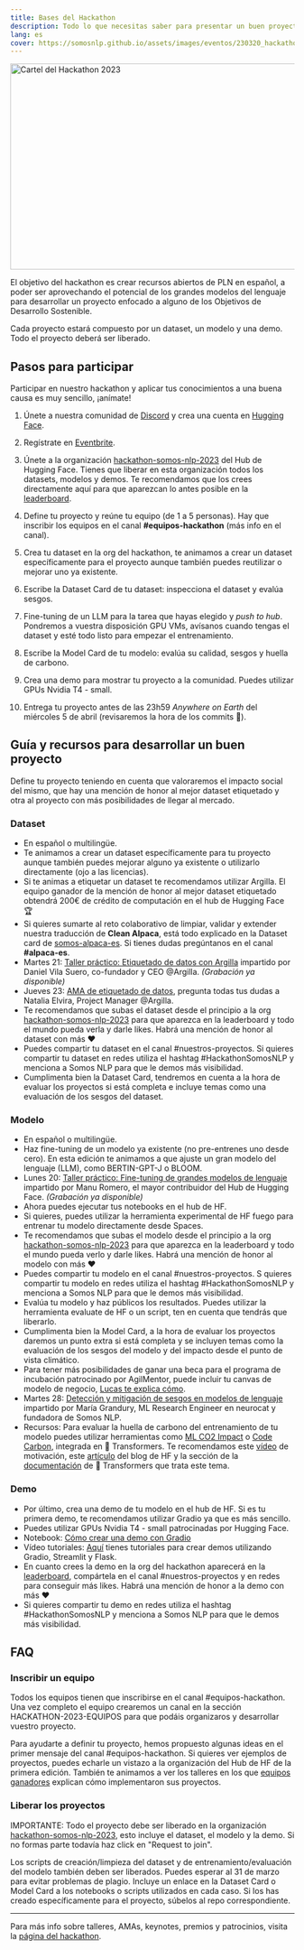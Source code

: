 ```yaml
---
title: Bases del Hackathon
description: Todo lo que necesitas saber para presentar un buen proyecto al hackathon
lang: es
cover: https://somosnlp.github.io/assets/images/eventos/230320_hackathon_llms_fecha_ext.jpg
---
```


<div class="flex justify-center">
    <img src="https://github.com/somosnlp/assets/raw/main/images/eventos/230320_hackathon_llms_fecha_ext_anuncio.jpg"
        width="650" height="365" alt="Cartel del Hackathon 2023" />
</div>

El objetivo del hackathon es crear recursos abiertos de PLN en español, a poder ser aprovechando el potencial de los grandes modelos del lenguaje para desarrollar un proyecto enfocado a alguno de los Objetivos de Desarrollo Sostenible.
  
Cada proyecto estará compuesto por un dataset, un modelo y una demo. Todo el proyecto deberá ser liberado.

## Pasos para participar

Participar en nuestro hackathon y aplicar tus conocimientos a una buena causa es muy sencillo, ¡anímate!

1. Únete a nuestra comunidad de
<a href="https://discord.com/invite/my8w7JUxZR" target="_blank">Discord</a>
y crea una cuenta en
<a href="https://huggingface.co/join" target="_blank">Hugging Face</a>.

2.  Regístrate en
<a href="https://www.eventbrite.com/e/registro-hackathon-somos-nlp-2023-los-llms-hablan-espanol-565283938477?aff=w"
target="_blank">Eventbrite</a>.

3. Únete a la organización
<a href="https://huggingface.co/organizations/hackathon-somos-nlp-2023/share/YPgLHyEfyVvfnHMYmPbisOqmWTOzQxSDYI"
target="_blank">hackathon-somos-nlp-2023</a>
del Hub de Hugging Face. Tienes que liberar en esta organización todos los datasets, modelos y demos. Te recomendamos que los crees directamente aquí para que aparezcan lo antes posible en la 
<a href="https://huggingface.co/spaces/hackathon-somos-nlp-2023/leaderboard"
target="_blank">leaderboard</a>.

4. Define tu proyecto y reúne tu equipo (de 1 a 5 personas). Hay que inscribir los equipos en el canal **#equipos-hackathon** (más info en el canal).

5. Crea tu dataset en la org del hackathon, te animamos a crear un dataset específicamente para el proyecto aunque también puedes reutilizar o mejorar uno ya existente. 

6. Escribe la Dataset Card de tu dataset: inspecciona el dataset y evalúa sesgos.

7. Fine-tuning de un LLM para la tarea que hayas elegido y *push to hub*. Pondremos a vuestra disposición GPU VMs, avísanos cuando tengas el dataset y esté todo listo para empezar el entrenamiento.

8. Escribe la Model Card de tu modelo: evalúa su calidad, sesgos y huella de carbono.

9. Crea una demo para mostrar tu proyecto a la comunidad. Puedes utilizar GPUs Nvidia T4 - small.

10. Entrega tu proyecto antes de las 23h59 *Anywhere on Earth* del miércoles 5 de abril (revisaremos la hora de los commits 👀).


## Guía y recursos para desarrollar un buen proyecto

Define tu proyecto teniendo en cuenta que valoraremos el impacto social del mismo, que hay una mención de honor al mejor dataset etiquetado y otra al proyecto con más posibilidades de llegar al mercado.

### Dataset 

- En español o multilingüe.
- Te animamos a crear un dataset específicamente para tu proyecto aunque también puedes mejorar alguno ya existente o utilizarlo directamente (ojo a las licencias).
- Si te animas a etiquetar un dataset te recomendamos utilizar Argilla. El equipo ganador de la mención de honor al mejor dataset etiquetado obtendrá 200€ de crédito de computación en el hub de Hugging Face 🏆
- Si quieres sumarte al reto colaborativo de limpiar, validar y extender nuestra traducción de **Clean Alpaca**, está todo explicado en la Dataset card de <a href="https://huggingface.co/datasets/somosnlp/somos-clean-alpaca-es" target="_blank">somos-alpaca-es</a>. Si tienes dudas pregúntanos en el canal **#alpaca-es**.
- Martes 21: <a href="hackathon/etiquetado-de-datos-con-argilla" target="_blank">Taller práctico: Etiquetado de datos con Argilla</a> impartido por Daniel Vila Suero, co-fundador y CEO @Argilla. *(Grabación ya disponible)*
- Jueves 23: <a href="hackathon/ama-con-natalia-elvira" target="_blank">AMA de etiquetado de datos</a>, pregunta todas tus dudas a Natalia Elvira, Project Manager @Argilla.
- Te recomendamos que subas el dataset desde el principio a la org <a href="https://huggingface.co/organizations/hackathon-somos-nlp-2023" target="_blank">hackathon-somos-nlp-2023</a>
para que aparezca en la leaderboard y todo el mundo pueda verla y darle likes. Habrá una mención de honor al dataset con más ❤️
- Puedes compartir tu dataset en el canal #nuestros-proyectos. Si quieres compartir tu dataset en redes utiliza el hashtag #HackathonSomosNLP y menciona a Somos NLP para que le demos más visibilidad.
- Cumplimenta bien la Dataset Card, tendremos en cuenta a la hora de evaluar los proyectos si está completa e incluye temas como una evaluación de los sesgos del dataset.
  
### Modelo

- En español o multilingüe.
- Haz fine-tuning de un modelo ya existente (no pre-entrenes uno desde cero). En esta edición te animamos a que ajuste un gran modelo del lenguaje (LLM), como BERTIN-GPT-J o BLOOM.
- Lunes 20: <a href="hackathon/fine-tuning-llms" target="_blank">Taller práctico: Fine-tuning de grandes modelos de lenguaje</a> impartido por Manu Romero, el mayor contribuidor del Hub de Hugging Face. *(Grabación ya disponible)*
- Ahora puedes ejecutar tus notebooks en el hub de HF.
- Si quieres, puedes utilizar la herramienta experimental de HF fuego para entrenar tu modelo directamente desde Spaces.
- Te recomendamos que subas el modelo desde el principio a la org
<a href="https://huggingface.co/organizations/hackathon-somos-nlp-2023" target="_blank">hackathon-somos-nlp-2023</a>
para que aparezca en la leaderboard y todo el mundo pueda verlo y darle likes. Habrá una mención de honor al modelo con más ❤️
- Puedes compartir tu modelo en el canal #nuestros-proyectos. S quieres compartir tu modelo en redes utiliza el hashtag #HackathonSomosNLP y menciona a Somos NLP para que le demos más visibilidad.
- Evalúa tu modelo y haz públicos los resultados. Puedes utilizar la herramienta evaluate de HF o un script, ten en cuenta que tendrás que liberarlo.
- Cumplimenta bien la Model Card, a la hora de evaluar los proyectos daremos un punto extra si está completa y se incluyen temas como la evaluación de los sesgos del modelo y del impacto desde el punto de vista climático.
- Para tener más posibilidades de ganar una beca para el programa de incubación patrocinado por AgilMentor, puede incluir tu canvas de modelo de negocio, [Lucas te explica cómo](https://www.youtube.com/watch?v=oQnu5aE4_8M&list=PLTA-KAy8nxaCDc0IJpLac-3csiAepV546&t=1647s).
- Martes 28: <a href="hackathon/evaluacion-de-sesgos" target="_blank">Detección y mitigación de sesgos en modelos de lenguaje</a> impartido por María Grandury, ML Research Engineer en neurocat y fundadora de Somos NLP.
- Recursos: Para evaluar la huella de carbono del entrenamiento de tu modelo puedes utilizar herramientas como
<a href="https://mlco2.github.io/impact" target="_blank">ML CO2 Impact</a> o 
<a href="https://codecarbon.io" target="_blank">Code Carbon</a>,
integrada en 🤗 Transformers. Te recomendamos este
<a href="https://www.youtube.com/watch?v=ftWlj4FBHTg" target="_blank">vídeo</a>
de motivación, este
<a href="https://huggingface.co/blog/carbon-emissions-on-the-hub" target="_blank">artículo</a>
del blog de HF y la sección de la
<a href="https://huggingface.co/docs/hub/model-cards-co2" target="_blank">documentación</a>
 de 🤗 Transformers que trata este tema.

### Demo

- Por último, crea una demo de tu modelo en el hub de HF. Si es tu primera demo, te recomendamos utilizar Gradio ya que es más sencillo.
- Puedes utilizar GPUs Nvidia T4 - small patrocinadas por Hugging Face.
- Notebook: <a href="https://somosnlp.org/recursos/tutoriales/06_demos_con_gradio" target="_blank">Cómo crear una demo con Gradio</a>
- Vídeo tutoriales: <a href="https://www.youtube.com/watch?v=Q0t1bNoa0tI&list=PLTA-KAy8nxaB-HA79tlOTRl496_XIlJta" target="_blank">Aquí</a>
tienes tutoriales para crear demos utilizando Gradio, Streamlit y Flask.
- En cuanto crees la demo en la org del hackathon aparecerá en la 
<a href="https://huggingface.co/spaces/hackathon-somos-nlp-2023/leaderboard"
target="_blank">leaderboard</a>, compártela en el canal #nuestros-proyectos y en redes para conseguir más likes. Habrá una mención de honor a la demo con más ❤️
- Si quieres compartir tu demo en redes utiliza el hashtag #HackathonSomosNLP y menciona a Somos NLP para que le demos más visibilidad.

## FAQ

### Inscribir un equipo

Todos los equipos tienen que inscribirse en el canal #equipos-hackathon. Una vez completo el equipo crearemos un canal en la sección HACKATHON-2023-EQUIPOS para que podáis organizaros y desarrollar vuestro proyecto.

Para ayudarte a definir tu proyecto, hemos propuesto algunas ideas en el primer mensaje del canal #equipos-hackathon. Si quieres ver ejemplos de proyectos, puedes echarle un vistazo a la organización del Hub de HF de la primera edición. También te animamos a ver los talleres en los que
<a href="https://www.youtube.com/watch?v=fOQLPuXewzE&list=PLTA-KAy8nxaAbyaBTYK68TZKQLv9V8L8M" target="_blank">equipos ganadores</a>
explican cómo implementaron sus proyectos.

### Liberar los proyectos  

IMPORTANTE: Todo el proyecto debe ser liberado en la organización
<a href="https://huggingface.co/organizations/hackathon-somos-nlp-2023"
target="_blank">hackathon-somos-nlp-2023</a>,
esto incluye el dataset, el modelo y la demo. Si no formas parte todavía haz click en "Request to join".

Los scripts de creación/limpieza del dataset y de entrenamiento/evaluación del modelo también deben ser liberados. Puedes esperar al 31 de marzo para evitar problemas de plagio. Incluye un enlace en la Dataset Card o Model Card a los notebooks o scripts utilizados en cada caso. Si los has creado específicamente para el proyecto, súbelos al repo correspondiente.

---

Para más info sobre talleres, AMAs, keynotes, premios y patrocinios, visita la 
<a href="https://somosnlp.org/hackathon" target="_blank">página del hackathon</a>.
